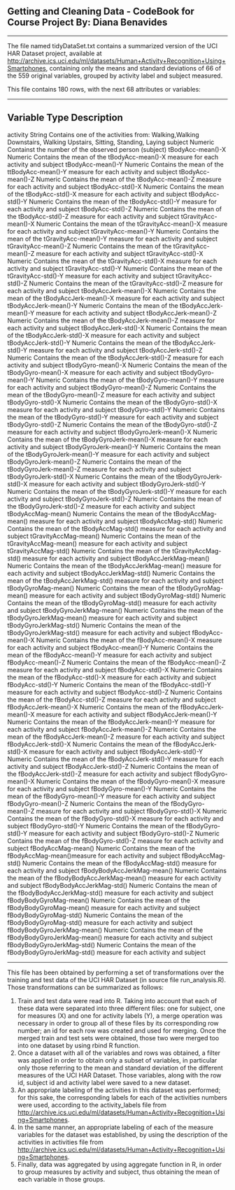 Getting and Cleaning Data - CodeBook for Course Project
By: Diana Benavides
-------------------------------------------------------------------
-------------------------------------------------------------------

The file named tidyDataSet.txt contains a summarized version of the UCI HAR Dataset project, available at http://archive.ics.uci.edu/ml/datasets/Human+Activity+Recognition+Using+Smartphones, containing only the means and standard deviations of 66 of the 559 original variables, grouped by activity label and subject measured. 

This file contains 180 rows, with the next 68 attributes or variables: 

-------------------------------------------------------------------
Variable			Type	Description
-------------------------------------------------------------------
activity			String	Contains one of the activities from: Walking,Walking Downstairs, Walking Upstairs, Sitting, Standing, Laying
subject				Numeric	Containst the number of the observed person (subject)
tBodyAcc-mean()-X		Numeric	Contains the mean of the tBodyAcc-mean()-X measure for each activity and subject
tBodyAcc-mean()-Y		Numeric	Contains the mean of the ttBodyAcc-mean()-Y measure for each activity and subject
tBodyAcc-mean()-Z		Numeric	Contains the mean of the tBodyAcc-mean()-Z measure for each activity and subject
tBodyAcc-std()-X		Numeric	Contains the mean of the  tBodyAcc-std()-X measure for each activity and subject
tBodyAcc-std()-Y		Numeric	Contains the mean of the tBodyAcc-std()-Y measure for each activity and subject
tBodyAcc-std()-Z		Numeric	Contains the mean of the tBodyAcc-std()-Z measure for each activity and subject
tGravityAcc-mean()-X		Numeric	Contains the mean of the tGravityAcc-mean()-X measure for each activity and subject
tGravityAcc-mean()-Y		Numeric	Contains the mean of the tGravityAcc-mean()-Y measure for each activity and subject
tGravityAcc-mean()-Z		Numeric	Contains the mean of the tGravityAcc-mean()-Z measure for each activity and subject
tGravityAcc-std()-X		Numeric	Contains the mean of the tGravityAcc-std()-X measure for each activity and subject
tGravityAcc-std()-Y		Numeric	Contains the mean of the tGravityAcc-std()-Y measure for each activity and subject
tGravityAcc-std()-Z		Numeric	Contains the mean of the tGravityAcc-std()-Z measure for each activity and subject
tBodyAccJerk-mean()-X		Numeric	Contains the mean of the tBodyAccJerk-mean()-X measure for each activity and subject
tBodyAccJerk-mean()-Y		Numeric	Contains the mean of the tBodyAccJerk-mean()-Y measure for each activity and subject
tBodyAccJerk-mean()-Z		Numeric	Contains the mean of the tBodyAccJerk-mean()-Z measure for each activity and subject
tBodyAccJerk-std()-X		Numeric	Contains the mean of the tBodyAccJerk-std()-X measure for each activity and subject
tBodyAccJerk-std()-Y		Numeric	Contains the mean of the tBodyAccJerk-std()-Y measure for each activity and subject
tBodyAccJerk-std()-Z		Numeric	Contains the mean of the tBodyAccJerk-std()-Z measure for each activity and subject
tBodyGyro-mean()-X		Numeric	Contains the mean of the tBodyGyro-mean()-X measure for each activity and subject
tBodyGyro-mean()-Y		Numeric	Contains the mean of the tBodyGyro-mean()-Y measure for each activity and subject
tBodyGyro-mean()-Z		Numeric	Contains the mean of the tBodyGyro-mean()-Z measure for each activity and subject
tBodyGyro-std()-X		Numeric	Contains the mean of the tBodyGyro-std()-X measure for each activity and subject
tBodyGyro-std()-Y		Numeric	Contains the mean of the tBodyGyro-std()-Y measure for each activity and subject
tBodyGyro-std()-Z		Numeric	Contains the mean of the tBodyGyro-std()-Z measure for each activity and subject
tBodyGyroJerk-mean()-X		Numeric	Contains the mean of the tBodyGyroJerk-mean()-X measure for each activity and subject
tBodyGyroJerk-mean()-Y		Numeric	Contains the mean of the tBodyGyroJerk-mean()-Y measure for each activity and subject
tBodyGyroJerk-mean()-Z		Numeric	Contains the mean of the tBodyGyroJerk-mean()-Z measure for each activity and subject
tBodyGyroJerk-std()-X		Numeric	Contains the mean of the tBodyGyroJerk-std()-X measure for each activity and subject
tBodyGyroJerk-std()-Y		Numeric	Contains the mean of the tBodyGyroJerk-std()-Y measure for each activity and subject
tBodyGyroJerk-std()-Z		Numeric	Contains the mean of the tBodyGyroJerk-std()-Z measure for each activity and subject
tBodyAccMag-mean()		Numeric	Contains the mean of the tBodyAccMag-mean() measure for each activity and subject
tBodyAccMag-std()		Numeric	Contains the mean of the tBodyAccMag-std() measure for each activity and subject
tGravityAccMag-mean()		Numeric	Contains the mean of the tGravityAccMag-mean() measure for each activity and subject
tGravityAccMag-std()		Numeric	Contains the mean of the tGravityAccMag-std() measure for each activity and subject
tBodyAccJerkMag-mean()		Numeric	Contains the mean of the tBodyAccJerkMag-mean() measure for each activity and subject
tBodyAccJerkMag-std()		Numeric	Contains the mean of the tBodyAccJerkMag-std() measure for each activity and subject
tBodyGyroMag-mean()		Numeric	Contains the mean of the tBodyGyroMag-mean() measure for each activity and subject
tBodyGyroMag-std()		Numeric	Contains the mean of the tBodyGyroMag-std() measure for each activity and subject
tBodyGyroJerkMag-mean()		Numeric	Contains the mean of the tBodyGyroJerkMag-mean() measure for each activity and subject
tBodyGyroJerkMag-std()		Numeric	Contains the mean of the tBodyGyroJerkMag-std() measure for each activity and subject
fBodyAcc-mean()-X		Numeric	Contains the mean of the fBodyAcc-mean()-X measure for each activity and subject
fBodyAcc-mean()-Y		Numeric	Contains the mean of the fBodyAcc-mean()-Y measure for each activity and subject
fBodyAcc-mean()-Z		Numeric	Contains the mean of the fBodyAcc-mean()-Z measure for each activity and subject
fBodyAcc-std()-X		Numeric	Contains the mean of the fBodyAcc-std()-X measure for each activity and subject
fBodyAcc-std()-Y		Numeric	Contains the mean of the fBodyAcc-std()-Y measure for each activity and subject
fBodyAcc-std()-Z		Numeric	Contains the mean of the fBodyAcc-std()-Z measure for each activity and subject
fBodyAccJerk-mean()-X		Numeric	Contains the mean of the fBodyAccJerk-mean()-X measure for each activity and subject
fBodyAccJerk-mean()-Y		Numeric	Contains the mean of the  fBodyAccJerk-mean()-Y measure for each activity and subject
fBodyAccJerk-mean()-Z		Numeric	Contains the mean of the fBodyAccJerk-mean()-Z measure for each activity and subject
fBodyAccJerk-std()-X		Numeric	Contains the mean of the fBodyAccJerk-std()-X measure for each activity and subject
fBodyAccJerk-std()-Y		Numeric	Contains the mean of the fBodyAccJerk-std()-Y measure for each activity and subject
fBodyAccJerk-std()-Z		Numeric	Contains the mean of the fBodyAccJerk-std()-Z measure for each activity and subject
fBodyGyro-mean()-X		Numeric	Contains the mean of the fBodyGyro-mean()-X measure for each activity and subject
fBodyGyro-mean()-Y		Numeric	Contains the mean of the fBodyGyro-mean()-Y measure for each activity and subject
fBodyGyro-mean()-Z		Numeric	Contains the mean of the fBodyGyro-mean()-Z measure for each activity and subject
fBodyGyro-std()-X		Numeric	Contains the mean of the fBodyGyro-std()-X measure for each activity and subject
fBodyGyro-std()-Y		Numeric	Contains the mean of the fBodyGyro-std()-Y measure for each activity and subject
fBodyGyro-std()-Z		Numeric	Contains the mean of the fBodyGyro-std()-Z measure for each activity and subject
fBodyAccMag-mean()		Numeric	Contains the mean of the fBodyAccMag-mean()measure for each activity and subject
fBodyAccMag-std()		Numeric	Contains the mean of the fBodyAccMag-std() measure for each activity and subject
fBodyBodyAccJerkMag-mean()	Numeric	Contains the mean of the fBodyBodyAccJerkMag-mean() measure for each activity and subject
fBodyBodyAccJerkMag-std()	Numeric	Contains the mean of the fBodyBodyAccJerkMag-std() measure for each activity and subject
fBodyBodyGyroMag-mean()		Numeric	Contains the mean of the fBodyBodyGyroMag-mean() measure for each activity and subject
fBodyBodyGyroMag-std()		Numeric	Contains the mean of the fBodyBodyGyroMag-std() measure for each activity and subject
fBodyBodyGyroJerkMag-mean()	Numeric	Contains the mean of the fBodyBodyGyroJerkMag-mean() measure for each activity and subject
fBodyBodyGyroJerkMag-std()	Numeric	Contains the mean of the fBodyBodyGyroJerkMag-std() measure for each activity and subject

-------------------------------------------------------------------

This file has been obtained by performing a set of transformations over the training and test data of the UCI HAR Dataset (in source file run_analysis.R). Those transformations can be summarized as follows: 

1.	Train and test data were read into R. Taking into account that each of these data were separated 
	into three different files: one for subject, one for measures (X) and one for activity labels (Y), 
	a merge operation was necessary in order to group all of these files by its corresponding row number; 
	an id for each row was created and used for merging. Once the merged train and test sets were obtained, 
	those two were merged too into one dataset by using rbind R function. 
2.	Once a dataset with all of the variables and rows was obtained, a filter was applied in order to obtain 
	only a subset of variables, in particular only those referring to the mean and standard deviation of 
	the different measures of the UCI HAR Dataset. Those variables, along with the row id, subject id and activity label 
	were saved to a new dataset. 
3.	An appropriate labeling of the activities in this dataset was performed; for this sake, the corresponding 
	labels for each of the activities numbers were used, according to the activity_labels file from 
	http://archive.ics.uci.edu/ml/datasets/Human+Activity+Recognition+Using+Smartphones. 
4.	In the same manner, an appropriate labeling of each of the measure variables for the dataset was established, 
	by using the description of the activities in activities file from 
	http://archive.ics.uci.edu/ml/datasets/Human+Activity+Recognition+Using+Smartphones. 
5.	Finally, data was aggregated by using aggregate function in R, in order to group measures by activity and subject, 
	thus obtaining the mean of each variable in those groups. 



